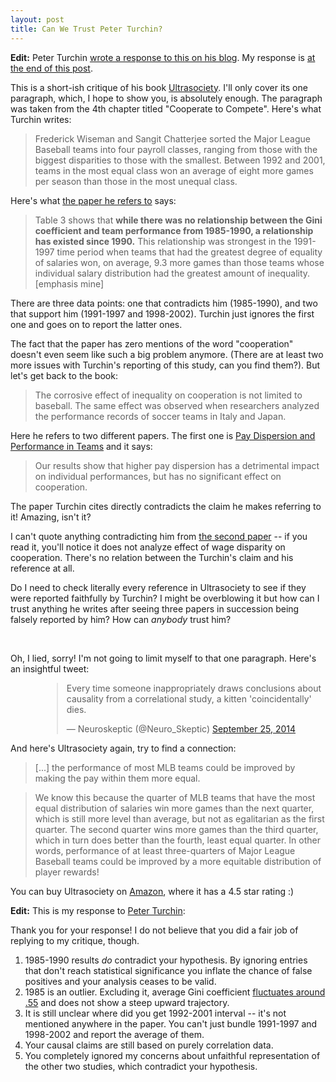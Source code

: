 ```yaml
---
layout: post
title: Can We Trust Peter Turchin?
---
```


**Edit:** Peter Turchin [wrote a response to this on his blog](http://peterturchin.com/cliodynamica/pay-equality-and-team-performance-in-major-league-baseball/). My response is [at the end of this post](/blog/can-we-trust-peter-turchin#response_to_turchin).

This is a short-ish critique of his book [Ultrasociety](http://peterturchin.com/ultrasociety/). I'll only cover its one paragraph, which, I hope to show you, is absolutely enough. The paragraph was taken from the 4th chapter titled "Cooperate to Compete". Here's what Turchin writes:

>Frederick Wiseman and Sangit Chatterjee sorted the Major League Baseball teams into four payroll classes, ranging from those with the biggest disparities to those with the smallest. Between 1992 and 2001, teams in the most equal class won an average of eight more games per season than those in the most unequal class.

Here's what [the paper he refers to](http://www.accessecon.com/pubs/eb/2003/volume1/EB-03A10003A.pdf) says:

<!--excerpt-->

>Table 3 shows that **while there was no relationship between the Gini coefficient and team performance from 1985-1990, a relationship has existed since 1990.** This relationship was strongest in the 1991-1997 time period when teams that had the greatest degree of equality of salaries won, on average, 9.3 more games than those teams whose individual salary distribution had the greatest amount of inequality. [emphasis mine]

There are three data points: one that contradicts him (1985-1990), and two that support him (1991-1997 and 1998-2002). Turchin just ignores the first one and goes on to report the latter ones.

The fact that the paper has zero mentions of the word "cooperation" doesn't even seem like such a big problem anymore. (There are at least two more issues with Turchin's reporting of this study, can you find them?). But let's get back to the book:

>The corrosive effect of inequality on cooperation is not limited to baseball. The same effect was observed when researchers analyzed the performance records of soccer teams in Italy and Japan.

Here he refers to two different papers. The first one is [Pay Dispersion and Performance in Teams](http://journals.plos.org/plosone/article?id=10.1371/journal.pone.0112631) and it says:

>Our results show that higher pay dispersion has a detrimental impact on individual performances, but has no significant effect on cooperation.</blockquote>

The paper Turchin cites directly contradicts the claim he makes referring to it! Amazing, isn't it?
      
I can't quote anything contradicting him from [the second paper](http://jse.sagepub.com/content/16/2/214.abstract) -- if you read it, you'll notice it does not analyze effect of wage disparity on cooperation. There's no relation between the Turchin's claim and his reference at all.

Do I need to check literally every reference in Ultrasociety to see if they were reported faithfully by Turchin? I might be overblowing it but how can I trust anything he writes after seeing three papers in succession being falsely reported by him? How can *anybody* trust him?

<br>

Oh, I lied, sorry! I'm not going to limit myself to that one paragraph. Here's an insightful tweet:
        
<div style="margin-left: 50px;">
    <blockquote class="twitter-tweet" lang="en">
    <p lang="en" dir="ltr">Every time someone inappropriately draws conclusions about causality from a correlational study, a kitten &#39;coincidentally&#39; dies.</p>&mdash;      Neuroskeptic (@Neuro_Skeptic) <a href="https://twitter.com/Neuro_Skeptic/status/515086647906807809">September 25, 2014</a></blockquote>
    <script async src="//platform.twitter.com/widgets.js" charset="utf-8"></script>
</div>
        
And here's Ultrasociety again, try to find a connection:

>[...] the performance of most MLB teams could be improved by making the pay within them more equal.

>We know this because the quarter of MLB teams that have the most equal distribution of salaries win more games than the next quarter, which is still more level than average, but not as egalitarian as the first quarter. The second quarter wins more games than the third quarter, which in turn does better than the fourth, least equal quarter. In other words, performance of at least three-quarters of Major League Baseball teams could be improved by a more equitable distribution of player rewards!

You can buy Ultrasociety on [Amazon](http://www.amazon.com/Ultrasociety-Years-Humans-Greatest-Cooperators-ebook/dp/B0185P69LU/), where it has a 4.5 star rating :)

<a name="response_to_turchin"></a>

**Edit:** This is my response to [Peter Turchin](http://peterturchin.com/blog/2016/02/12/pay-equality-and-team-performance-in-major-league-baseball/):

Thank you for your response! I do not believe that you did a fair job of replying to my critique, though.

1. 1985-1990 results *do* contradict your hypothesis. By ignoring entries that don't reach statistical significance you inflate the chance of false positives and your analysis ceases to be valid.
2. 1985 is an outlier. Excluding it, average Gini coefficient [fluctuates around .55](http://i.imgur.com/Ji0cQUZ.png) and does not show a steep upward trajectory.
3. It is still unclear where did you get 1992-2001 interval -- it's not mentioned anywhere in the paper. You can't just bundle 1991-1997 and 1998-2002 and report the average of them.
4. Your causal claims are still based on purely correlation data.
5. You completely ignored my concerns about unfaithful representation of the other two studies, which contradict your hypothesis.